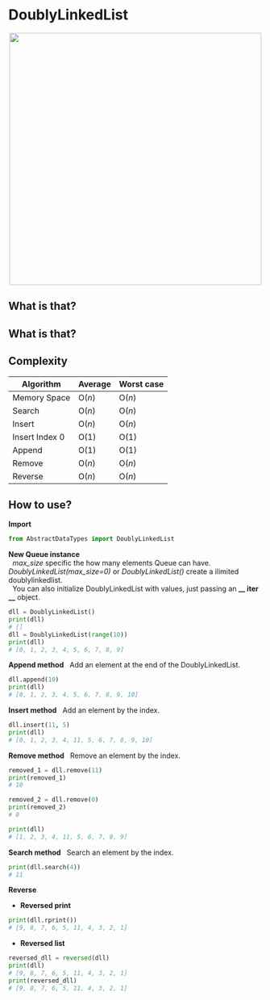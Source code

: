 # DoublyLinkedList

<p align="center">
  <img src="https://miro.medium.com/max/1200/1*iMYmkYDCSrXXdwpbqm-ekA.jpeg" width=500>
</p>


## What is that?

## What is that?

## Complexity
| Algorithm | Average | Worst case |
| -- | -- | -- |
| Memory Space | O(*n*) | O(*n*) |
| Search | O(*n*) | O(*n*) |
| Insert | O(*n*) | O(*n*) |
| Insert Index 0 | O(1) | O(1) |
| Append | O(1) | O(1) |
| Remove | O(*n*) | O(*n*) |
| Reverse | O(*n*) | O(*n*) |

## How to use?
**Import**
``` python
from AbstractDataTypes import DoublyLinkedList
```

**New Queue instance**  
&nbsp; *max_size* specific the how many elements Queue can have. *DoublyLinkedList(max_size=0)* or *DoublyLinkedList()* create a ilimited doublylinkedlist.  
&nbsp; You can also initialize DoublyLinkedList with values, just passing an **__ iter __** object.  
``` python
dll = DoublyLinkedList()
print(dll)
# []
dll = DoublyLinkedList(range(10))
print(dll)
# [0, 1, 2, 3, 4, 5, 6, 7, 8, 9]
```

**Append method**
&nbsp; Add an element at the end of the DoublyLinkedList.  
``` python
dll.append(10)
print(dll)
# [0, 1, 2, 3, 4, 5, 6, 7, 8, 9, 10]
```

**Insert method**
&nbsp; Add an element by the index.  
``` python
dll.insert(11, 5)
print(dll)
# [0, 1, 2, 3, 4, 11, 5, 6, 7, 8, 9, 10]
```

**Remove method**
&nbsp; Remove an element by the index.  
``` python
removed_1 = dll.remove(11)
print(removed_1)
# 10

removed_2 = dll.remove(0)
print(removed_2)
# 0

print(dll)
# [1, 2, 3, 4, 11, 5, 6, 7, 8, 9]
```

**Search method**
&nbsp; Search an element by the index.  
``` python
print(dll.search(4))
# 11
```

**Reverse**
  - **Reversed print**
  ``` python
  print(dll.rprint())
  # [9, 8, 7, 6, 5, 11, 4, 3, 2, 1]
  ```
  
  - **Reversed list**
  ``` python
  reversed_dll = reversed(dll)
  print(dll)
  # [9, 8, 7, 6, 5, 11, 4, 3, 2, 1]
  print(reversed_dll)
  # [9, 8, 7, 6, 5, 11, 4, 3, 2, 1]
  ```
